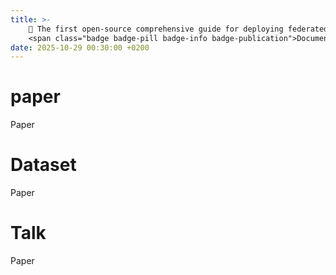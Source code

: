 ```yaml
---
title: >-
    📘 The first open-source comprehensive guide for deploying federated learning on NVIDIA Jetson AGX Xavier is now available on GitHub. 🔗https://github.com/rekkles2/Fed_WSVAD
    <span class="badge badge-pill badge-info badge-publication">Document</span>
date: 2025-10-29 00:30:00 +0200
---
```



[//]: # (talk格式)
[//]: # (<span class="badge badge-pill badge-info">Featured</span>)

[//]: # (title: "First Human Settlement Established on Mars")

[//]: # (date: 2024-01-30 10:00:00 -0800)

[//]: # (more: "Watch the talk ->>")

[//]: # (link_target: "#label-talk-1")

# paper
<span class="badge badge-pill badge-info badge-publication">Paper</span>

# Dataset
<span class="badge badge-pill badge-success badge-publication">Paper</span>

# Talk
<span class="badge badge-pill badge-warning badge-publication">Paper</span>

